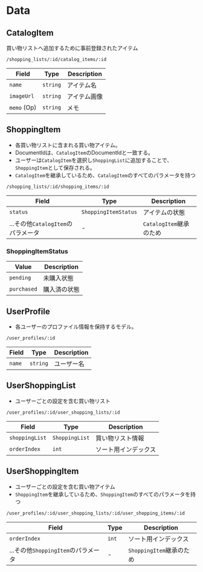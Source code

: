# Data
## CatalogItem

買い物リストへ追加するために事前登録されたアイテム

```
/shopping_lists/:id/catalog_items/:id
```

| Field       | Type     | Description  |
| ----------- | -------- | ------------ |
| `name`      | `string` | アイテム名   |
| `imageUrl`  | `string` | アイテム画像 |
| `memo` (Op) | `string` | メモ         |

## ShoppingItem

- 各買い物リストに含まれる買い物アイテム。
- DocumentIdは、`CatalogItem`のDocumentIdと一致する。
- ユーザーは`CatalogItem`を選択し`ShoppingList`に追加することで、`ShoppingItem`として保存される。
- `CatalogItem`を継承しているため、`CatalogItem`のすべてのパラメータを持つ

```
/shopping_lists/:id/shopping_items/:id
```

| Field                              | Type                 | Description             |
| ---------------------------------- | -------------------- | ----------------------- |
| `status`                           | `ShoppingItemStatus` | アイテムの状態          |
| ...その他`CatalogItem`のパラメータ | -                    | `CatalogItem`継承のため |

### ShoppingItemStatus

| Value       | Description  |
| ----------- | ------------ |
| `pending`   | 未購入状態   |
| `purchased` | 購入済の状態 |

## UserProfile

- 各ユーザーのプロファイル情報を保持するモデル。

```
/user_profiles/:id
```

| Field  | Type     | Description |
| ------ | -------- | ----------- |
| `name` | `string` | ユーザー名  |



## UserShoppingList

- ユーザーごとの設定を含む買い物リスト

```
/user_profiles/:id/user_shopping_lists/:id
```

| Field          | Type           | Description          |
| -------------- | -------------- | -------------------- |
| `shoppingList` | `ShoppingList` | 買い物リスト情報     |
| `orderIndex`   | `int`          | ソート用インデックス |



## UserShoppingItem

- ユーザーごとの設定を含む買い物アイテム
- `ShoppingItem`を継承しているため、`ShoppingItem`のすべてのパラメータを持つ

```
/user_profiles/:id/user_shopping_lists/:id/user_shopping_items/:id
```

| Field                               | Type  | Description              |
| ----------------------------------- | ----- | ------------------------ |
| `orderIndex`                        | `int` | ソート用インデックス     |
| ...その他`ShoppingItem`のパラメータ | -     | `ShoppingItem`継承のため |
